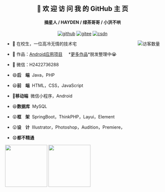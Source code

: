 <h2 align="center">👋 欢 迎 访 问 我 的 GitHub 主 页</h2>
<h4 align="center">摘星人 / HAYDEN / 绿茶哥哥 / 小洪不哄</h4>
<p align="center">
  <a href="https://github.com/hongyoudan"><img src="https://img.shields.io/badge/GitHub-ff79c6" alt="github"></a>
  <a href="https://gitee.com/hongyoudan"><img src="https://img.shields.io/badge/Gitee-fe7300" alt="gitee"></a>
  <a href="https://blog.csdn.net/qq_2422376288"><img src="https://img.shields.io/badge/CSDN-cf000e" alt="csdn"></a>
</p>

<img align='right' src="https://profile-counter.glitch.me/hongyoudan/count.svg" alt="访客数量"/>

- 🐧 在校生，一位高冷无情的技术宅
- 🏡 作品：<a href="https://github.com/hongyoudan/HydAndroid" target="_blank">Android应用项目</a>&nbsp;&nbsp;&nbsp;&nbsp; *<u>更多作品</u>*脱发整理中😭
- 💬 微信：H2422736288

- 😄**后&nbsp;&nbsp;&nbsp;&nbsp;端**&nbsp;  Java，PHP
- 😃**前&nbsp;&nbsp;&nbsp;&nbsp;端**&nbsp;  HTML，CSS，JavaScript
- 🧐**移动端**&nbsp;  微信小程序，Android
- 😆**数据库**&nbsp;  MySQL
- 😝**框&nbsp;&nbsp;&nbsp;&nbsp;架**&nbsp;  SpringBoot，ThinkPHP，Layui，Element
- 😛**设&nbsp;&nbsp;&nbsp;&nbsp;计**&nbsp;  Illustrator，Photoshop，Audition，Premiere，
- 😧**都不精通**
<img align="" height="137px" src="https://github-readme-stats.vercel.app/api?username=hongyoudan&hide_title=true&hide_border=true&show_icons=true&include_all_commits=true&line_height=21&bg_color=0,EC6C6C,FFD479,FFFC79,73FA79&theme=graywhite&locale=cn" />
<img align="" height="137px" src="https://github-readme-stats.vercel.app/api/top-langs/?username=hongyoudan&hide_title=true&hide_border=true&layout=compact&bg_color=0,73FA79,73FDFF,D783FF&theme=graywhite&locale=cn" />
